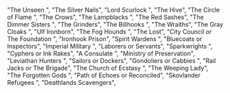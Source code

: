 "The Unseen ",
"The Silver Nails",
"Lord Scurlock ",
"The Hive",
"The Circle of Flame ",
"The Crows",
"The Lampblacks ",
"The Red Sashes",
"The Dimmer Sisters ",
"The Grinders",
"The Billhooks ",
"The Wraiths",
"The Gray Cloaks ",
"Ulf Ironborn",
"The Fog Hounds ",
"The Lost",
"City Council or The Foundation ",
"Ironhook Prison",
"Spirit Wardens ",
"Bluecoats or Inspectors",
"Imperial Military ",
"Laborers or Servants",
"Sparkwrights ",
"Cyphers or Ink Rakes",
"A Consulate ",
"Ministry of Preservation",
"Leviathan Hunters ",
"Sailors or Dockers",
"Gondoliers or Cabbies ",
"Rail Jacks or The Brigade",
"The Church of Ecstasy ",
"The Weeping Lady",
"The Forgotten Gods ",
"Path of Echoes or Reconciled",
"Skovlander Refugees ",
"Deathlands Scavengers",